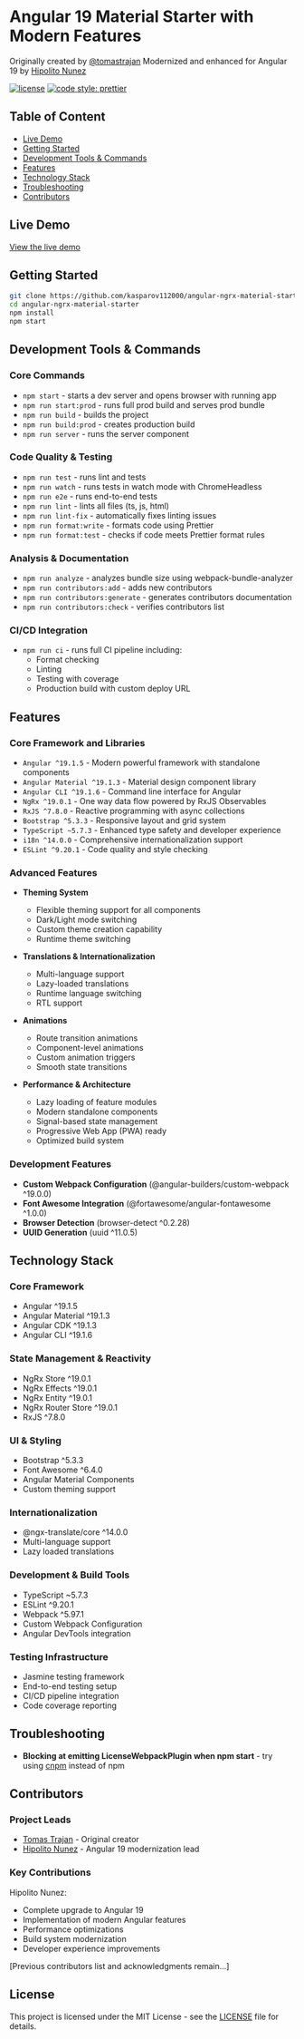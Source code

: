 # Angular 19 Material Starter with Modern Features

Originally created by [@tomastrajan](https://twitter.com/tomastrajan)
Modernized and enhanced for Angular 19 by [Hipolito Nunez](https://github.com/kasparov112000)

[![license](https://img.shields.io/github/license/kasparov112000/angular-ngrx-material-starter.svg)](https://github.com/kasparov112000/angular-ngrx-material-starter/blob/master/LICENSE) [![code style: prettier](https://img.shields.io/badge/code_style-prettier-ff69b4.svg)](https://github.com/prettier/prettier)

## Table of Content

- [Live Demo](#live-demo)
- [Getting Started](#getting-started)
- [Development Tools & Commands](#development-tools--commands)
- [Features](#features)
- [Technology Stack](#technology-stack)
- [Troubleshooting](#troubleshooting)
- [Contributors](#contributors)

## Live Demo
[View the live demo](https://github.com/kasparov112000/angular-ngrx-material-starter)

## Getting Started

```bash
git clone https://github.com/kasparov112000/angular-ngrx-material-starter.git
cd angular-ngrx-material-starter
npm install
npm start
```

## Development Tools & Commands

### Core Commands
- `npm start` - starts a dev server and opens browser with running app
- `npm run start:prod` - runs full prod build and serves prod bundle
- `npm run build` - builds the project
- `npm run build:prod` - creates production build
- `npm run server` - runs the server component

### Code Quality & Testing
- `npm run test` - runs lint and tests
- `npm run watch` - runs tests in watch mode with ChromeHeadless
- `npm run e2e` - runs end-to-end tests
- `npm run lint` - lints all files (ts, js, html)
- `npm run lint-fix` - automatically fixes linting issues
- `npm run format:write` - formats code using Prettier
- `npm run format:test` - checks if code meets Prettier format rules

### Analysis & Documentation
- `npm run analyze` - analyzes bundle size using webpack-bundle-analyzer
- `npm run contributors:add` - adds new contributors
- `npm run contributors:generate` - generates contributors documentation
- `npm run contributors:check` - verifies contributors list

### CI/CD Integration
- `npm run ci` - runs full CI pipeline including:
  - Format checking
  - Linting
  - Testing with coverage
  - Production build with custom deploy URL

## Features

### Core Framework and Libraries
- `Angular ^19.1.5` - Modern powerful framework with standalone components
- `Angular Material ^19.1.3` - Material design component library
- `Angular CLI ^19.1.6` - Command line interface for Angular
- `NgRx ^19.0.1` - One way data flow powered by RxJS Observables
- `RxJS ^7.8.0` - Reactive programming with async collections
- `Bootstrap ^5.3.3` - Responsive layout and grid system
- `TypeScript ~5.7.3` - Enhanced type safety and developer experience
- `i18n ^14.0.0` - Comprehensive internationalization support
- `ESLint ^9.20.1` - Code quality and style checking

### Advanced Features
- **Theming System**
  - Flexible theming support for all components
  - Dark/Light mode switching
  - Custom theme creation capability
  - Runtime theme switching

- **Translations & Internationalization**
  - Multi-language support
  - Lazy-loaded translations
  - Runtime language switching
  - RTL support

- **Animations**
  - Route transition animations
  - Component-level animations
  - Custom animation triggers
  - Smooth state transitions

- **Performance & Architecture**
  - Lazy loading of feature modules
  - Modern standalone components
  - Signal-based state management
  - Progressive Web App (PWA) ready
  - Optimized build system

### Development Features
- **Custom Webpack Configuration** (@angular-builders/custom-webpack ^19.0.0)
- **Font Awesome Integration** (@fortawesome/angular-fontawesome ^1.0.0)
- **Browser Detection** (browser-detect ^0.2.28)
- **UUID Generation** (uuid ^11.0.5)

## Technology Stack

### Core Framework
- Angular ^19.1.5
- Angular Material ^19.1.3
- Angular CDK ^19.1.3
- Angular CLI ^19.1.6

### State Management & Reactivity
- NgRx Store ^19.0.1
- NgRx Effects ^19.0.1
- NgRx Entity ^19.0.1
- NgRx Router Store ^19.0.1
- RxJS ^7.8.0

### UI & Styling
- Bootstrap ^5.3.3
- Font Awesome ^6.4.0
- Angular Material Components
- Custom theming support

### Internationalization
- @ngx-translate/core ^14.0.0
- Multi-language support
- Lazy loaded translations

### Development & Build Tools
- TypeScript ~5.7.3
- ESLint ^9.20.1
- Webpack ^5.97.1
- Custom Webpack Configuration
- Angular DevTools integration

### Testing Infrastructure
- Jasmine testing framework
- End-to-end testing setup
- CI/CD pipeline integration
- Code coverage reporting

## Troubleshooting

- **Blocking at emitting LicenseWebpackPlugin when npm start** - try using [cnpm](https://github.com/cnpm/cnpm) instead of npm

## Contributors

### Project Leads
- [Tomas Trajan](https://twitter.com/tomastrajan) - Original creator
- [Hipolito Nunez](https://github.com/kasparov112000) - Angular 19 modernization lead

### Key Contributions
Hipolito Nunez:
- Complete upgrade to Angular 19
- Implementation of modern Angular features
- Performance optimizations
- Build system modernization
- Developer experience improvements

[Previous contributors list and acknowledgments remain...]

## License

This project is licensed under the MIT License - see the [LICENSE](LICENSE) file for details.
